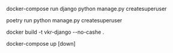 docker-compose run django python manage.py createsuperuser

poetry run python manage.py createsuperuser

docker build -t vkr-django --no-cashe .

docker-compose up [down]